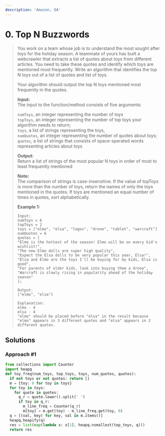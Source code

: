```yaml
---
description: 'Amazon, OA'
---
```


# 0. Top N Buzzwords

> You work on a team whose job is to understand the most sought after toys for the holiday season. A teammate of yours has built a webcrawler that extracts a list of quotes about toys from different articles. You need to take these quotes and identify which toys are mentioned most frequently. Write an algorithm that identifies the top N toys out of a list of quotes and list of toys.
>
> Your algorithm should output the top N toys mentioned most frequently in the quotes.
>
> **Input:**  
> The input to the function/method consists of five arguments:
>
> `numToys`, an integer representing the number of toys  
> `topToys`, an integer representing the number of top toys your algorithm needs to return;  
> `toys`, a list of strings representing the toys,  
> `numQuotes`, an integer representing the number of quotes about toys;  
> `quotes`, a list of strings that consists of space-sperated words representing articles about toys
>
> **Output:**  
> Return a list of strings of the most popular N toys in order of most to least frequently mentioned
>
> **Note:**  
> The comparison of strings is case-insensitive. If the value of topToys is more than the number of toys, return the names of only the toys mentioned in the quotes. If toys are mentioned an equal number of times in quotes, sort alphabetically.
>
> **Example 1:**
>
> ```text
> Input:
> numToys = 6
> topToys = 2
> toys = ["elmo", "elsa", "legos", "drone", "tablet", "warcraft"]
> numQuotes = 6
> quotes = [
> "Elmo is the hottest of the season! Elmo will be on every kid's wishlist!",
> "The new Elmo dolls are super high quality",
> "Expect the Elsa dolls to be very popular this year, Elsa!",
> "Elsa and Elmo are the toys I'll be buying for my kids, Elsa is good",
> "For parents of older kids, look into buying them a drone",
> "Warcraft is slowly rising in popularity ahead of the holiday season"
> ];
>
> Output:
> ["elmo", "elsa"]
>
> Explanation:
> elmo - 4
> elsa - 4
> "elmo" should be placed before "elsa" in the result because "elmo" appears in 3 different quotes and "elsa" appears in 2 different quotes.
> ```

## Solutions

### Approach \#1

```python
from collections import Counter
import heapq
def toy_freq(num_toys, top_toys, toys, num_quotes, quotes):
  if not toys or not quotes: return []
  m = {toy: 0 for toy in toys}
  for toy in toys:
    for quote in quotes:
      q_r = quote.lower().split(' ')
      if toy in q_r:
        m_line_freq = Counter(q_r)
        m[toy] = m.get(toy) - m_line_freq.get(toy, 0)
  q = [(val, key) for key, val in m.items()]
  heapq.heapify(q)
  res = list(map(lambda x: x[1], heapq.nsmallest(top_toys, q)))
  return res
```

